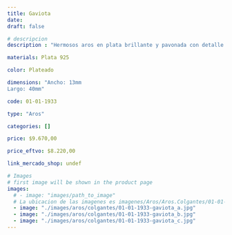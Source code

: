 ```yaml
---
title: Gaviota
date: 
draft: false

# descripcion
description : "Hermosos aros en plata brillante y pavonada con detalle en nácar."

materials: Plata 925

color: Plateado

dimensions: "Ancho: 13mm 
Largo: 40mm"

code: 01-01-1933

type: "Aros"

categories: []

price: $9.670,00

price_eftvo: $8.220,00

link_mercado_shop: undef

# Images
# first image will be shown in the product page
images:
  # - image: "images/path_to_image"
  # La ubicacion de las imagenes es imagenes/Aros/Aros.Colgantes/01-01-1933-gaviota
  - image: "./images/aros/colgantes/01-01-1933-gaviota_a.jpg"
  - image: "./images/aros/colgantes/01-01-1933-gaviota_b.jpg"
  - image: "./images/aros/colgantes/01-01-1933-gaviota_c.jpg"
---
```

